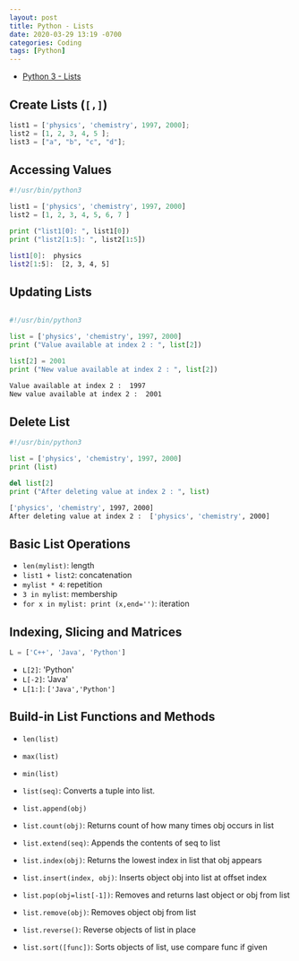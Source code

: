 ```yaml
---
layout: post
title: Python - Lists
date: 2020-03-29 13:19 -0700
categories: Coding
tags: [Python]
---
```


- [Python 3 - Lists](https://www.tutorialspoint.com/python3/python_lists.htm)

## Create Lists (`[,]`)

```python
list1 = ['physics', 'chemistry', 1997, 2000];
list2 = [1, 2, 3, 4, 5 ];
list3 = ["a", "b", "c", "d"];
```

## Accessing Values

```python
#!/usr/bin/python3

list1 = ['physics', 'chemistry', 1997, 2000]
list2 = [1, 2, 3, 4, 5, 6, 7 ]

print ("list1[0]: ", list1[0])
print ("list2[1:5]: ", list2[1:5])
```

```bash
list1[0]:  physics
list2[1:5]:  [2, 3, 4, 5]
```

## Updating Lists
```python

#!/usr/bin/python3

list = ['physics', 'chemistry', 1997, 2000]
print ("Value available at index 2 : ", list[2])

list[2] = 2001
print ("New value available at index 2 : ", list[2])
```

```bash
Value available at index 2 :  1997
New value available at index 2 :  2001
```

## Delete List

```python
#!/usr/bin/python3

list = ['physics', 'chemistry', 1997, 2000]
print (list)

del list[2]
print ("After deleting value at index 2 : ", list)
```

```bash
['physics', 'chemistry', 1997, 2000]
After deleting value at index 2 :  ['physics', 'chemistry', 2000]
```

## Basic List Operations

* `len(mylist)`: length
* `list1 + list2`: concatenation
* `mylist * 4`: repetition
* `3 in mylist`: membership
* `for x in mylist: print (x,end='')`: iteration


## Indexing, Slicing and Matrices
```python
L = ['C++', 'Java', 'Python']
```

* `L[2]`: 'Python'
* `L[-2]`: 'Java'
* `L[1:]`: `['Java','Python']`

## Build-in List Functions and Methods

* `len(list)`
* `max(list)`
* `min(list)`
* `list(seq)`: Converts a tuple into list.

* `list.append(obj)`
* `list.count(obj)`: Returns count of how many times obj occurs in list
* `list.extend(seq)`: Appends the contents of seq to list
* `list.index(obj)`: Returns the lowest index in list that obj appears
* `list.insert(index, obj)`: Inserts object obj into list at offset index
* `list.pop(obj=list[-1])`: Removes and returns last object or obj from list
* `list.remove(obj)`: Removes object obj from list
* `list.reverse()`: Reverse objects of list in place
* `list.sort([func])`: Sorts objects of list, use compare func if given
